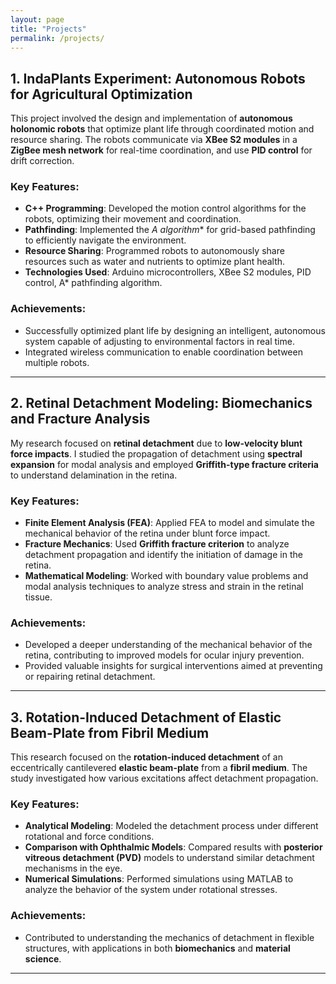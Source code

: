 ```yaml
---
layout: page
title: "Projects"
permalink: /projects/
---
```


## 1. **IndaPlants Experiment: Autonomous Robots for Agricultural Optimization**
This project involved the design and implementation of **autonomous holonomic robots** that optimize plant life through coordinated motion and resource sharing. The robots communicate via **XBee S2 modules** in a **ZigBee mesh network** for real-time coordination, and use **PID control** for drift correction.

### Key Features:
- **C++ Programming**: Developed the motion control algorithms for the robots, optimizing their movement and coordination.
- **Pathfinding**: Implemented the **A* algorithm** for grid-based pathfinding to efficiently navigate the environment.
- **Resource Sharing**: Programmed robots to autonomously share resources such as water and nutrients to optimize plant health.
- **Technologies Used**: Arduino microcontrollers, XBee S2 modules, PID control, A* pathfinding algorithm.

### Achievements:
- Successfully optimized plant life by designing an intelligent, autonomous system capable of adjusting to environmental factors in real time.
- Integrated wireless communication to enable coordination between multiple robots.

---

## 2. **Retinal Detachment Modeling: Biomechanics and Fracture Analysis**
My research focused on **retinal detachment** due to **low-velocity blunt force impacts**. I studied the propagation of detachment using **spectral expansion** for modal analysis and employed **Griffith-type fracture criteria** to understand delamination in the retina.

### Key Features:
- **Finite Element Analysis (FEA)**: Applied FEA to model and simulate the mechanical behavior of the retina under blunt force impact.
- **Fracture Mechanics**: Used **Griffith fracture criterion** to analyze detachment propagation and identify the initiation of damage in the retina.
- **Mathematical Modeling**: Worked with boundary value problems and modal analysis techniques to analyze stress and strain in the retinal tissue.

### Achievements:
- Developed a deeper understanding of the mechanical behavior of the retina, contributing to improved models for ocular injury prevention.
- Provided valuable insights for surgical interventions aimed at preventing or repairing retinal detachment.

---

## 3. **Rotation-Induced Detachment of Elastic Beam-Plate from Fibril Medium**
This research focused on the **rotation-induced detachment** of an eccentrically cantilevered **elastic beam-plate** from a **fibril medium**. The study investigated how various excitations affect detachment propagation.

### Key Features:
- **Analytical Modeling**: Modeled the detachment process under different rotational and force conditions.
- **Comparison with Ophthalmic Models**: Compared results with **posterior vitreous detachment (PVD)** models to understand similar detachment mechanisms in the eye.
- **Numerical Simulations**: Performed simulations using MATLAB to analyze the behavior of the system under rotational stresses.

### Achievements:
- Contributed to understanding the mechanics of detachment in flexible structures, with applications in both **biomechanics** and **material science**.

---



